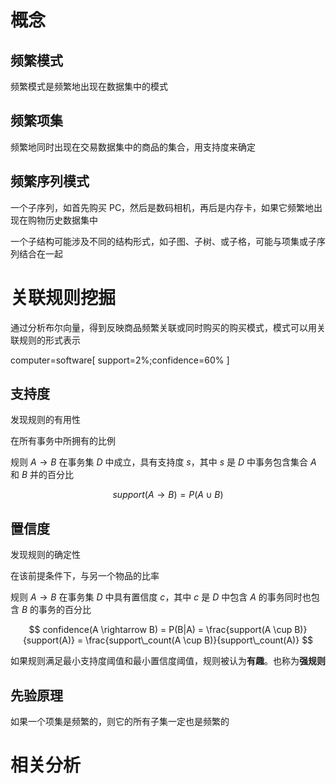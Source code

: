 # 概念

## 频繁模式

频繁模式是频繁地出现在数据集中的模式

## 频繁项集

频繁地同时出现在交易数据集中的商品的集合，用支持度来确定

## 频繁序列模式

一个子序列，如首先购买 PC，然后是数码相机，再后是内存卡，如果它频繁地出现在购物历史数据集中

一个子结构可能涉及不同的结构形式，如子图、子树、或子格，可能与项集或子序列结合在一起

# 关联规则挖掘

通过分析布尔向量，得到反映商品频繁关联或同时购买的购买模式，模式可以用关联规则的形式表示

computer=software[ support=2%;confidence=60% ]

## 支持度

发现规则的有用性

在所有事务中所拥有的比例

规则 $A \rightarrow B$ 在事务集 $D$ 中成立，具有支持度 $s$，其中 $s$ 是 $D$ 中事务包含集合 $A$ 和 $B$ 并的百分比

$$
support(A \rightarrow B) = P(A \cup B)
$$

## 置信度

发现规则的确定性

在该前提条件下，与另一个物品的比率

规则 $A \rightarrow B$ 在事务集 $D$ 中具有置信度 $c$，其中 $c$ 是 $D$ 中包含 $A$ 的事务同时也包含 $B$ 的事务的百分比

$$
confidence(A \rightarrow B) = P(B|A) = \frac{support(A \cup B)}{support(A)} = \frac{support\_count(A \cup B)}{support\_count(A)}
$$

如果规则满足最小支持度阈值和最小置信度阈值，规则被认为**有趣**。也称为**强规则**

## 先验原理

如果一个项集是频繁的，则它的所有子集一定也是频繁的

# 相关分析
